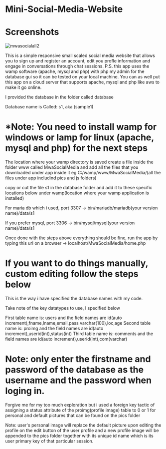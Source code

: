 # Mini-Social-Media-Website

# Screenshots
![mwasocialall2](https://user-images.githubusercontent.com/98475826/157348100-fa77a93a-f03f-441a-8f28-fdb30d822cd2.png)

This is a simple responsive small scaled social media website that allows you to sign up and register an account, edit you profle information 
and engage in conversations through chat sessions. P.S. this app uses the wamp software (apache, mysql and php) with php my admin for the database 
gui so it can be tested on your local machine. You can as well put this app on a cloud server that supports apache, mysql and php like aws 
to make it go online.

I provided the database in the folder called database

Database name is Called: s1, aka (sample1)

# *Note: You need to install wamp for windows or lamp for linux (apache, mysql and php) for the next steps

The location where your wamp directory is saved create a file inside the folder www called MwaSocialMedia and add all the files that you downloaded under app
inside it eg  C:/wamp/www/MwaSocialMedia/(all the files under app includind pics and js folders)

copy or cut the file s1 in the database folder and add it to these specific locations below under wamp(location where your wamp application is installed)

For maria db which i used, port 3307 -> bin/mariadb/mariadb(your version name)/data/s1

If you prefer mysql, port 3306 -> bin/mysql/mysql(your version name)/data/s1

Once done with the steps above everything should be fine, run the app by typing this url on a browser -> localhost/MwaSocialMedia/home.php

# If you want to do things manually, custom editing follow the steps below

This is the way i have specified the database names with my code.

Take note of the key datatypes to use, I specified below

First table name is: users and the field names are id(auto increment),fname,lname,email,pass varchar(100),loc,age
Second table name is: proimg and the field names are id(auto increment),userid(int),status(int)
Third table name is: comments and the field names are id(auto increment),userid(int),com(varchar)


# Note: only enter the firstname and password of the database as the username and the password when loging in.

Forgive me for my too much exploration but i used a foreign key tactic of assigning a status attribute 
of the proimg(profile image) table to 0 or 1 for personal and default pictures that can be found on the pics folder

Note: user's personal image will replace the default picture upon editing the profile on the edit button
      of the user profile and a new profile image will be appended to the pics folder together with its 
      unique id name which is its user primary key of that particular session.

